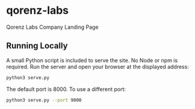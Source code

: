 # qorenz-labs
Qorenz Labs Company Landing Page

## Running Locally

A small Python script is included to serve the site. No Node or npm is required.
Run the server and open your browser at the displayed address:

```bash
python3 serve.py
```

The default port is 8000.
To use a different port:

```bash
python3 serve.py --port 9000
```

